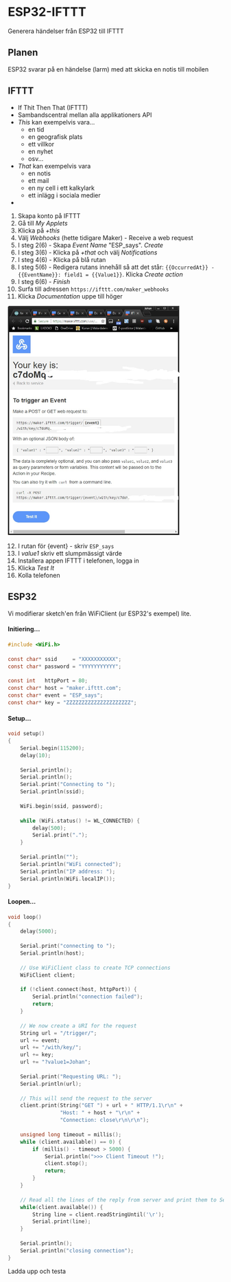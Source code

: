 # ESP32-IFTTT
Generera händelser från ESP32 till IFTTT

## Planen
ESP32 svarar på en händelse (larm) med att skicka en notis till mobilen

## IFTTT
* If Thit Then That (IFTTT)
* Sambandscentral mellan alla applikationers API
* _This_ kan exempelvis vara...
  * en tid
  * en geografisk plats
  * ett villkor
  * en nyhet
  * osv...
* _That_ kan exempelvis vara 
  * en notis
  * ett mail
  * en ny cell i ett kalkylark
  * ett inlägg i sociala medier
* 
1. Skapa konto på IFTTT
2. Gå till _My Applets_
3. Klicka på _+this_
4. Välj _Webhooks_ (hette tidigare Maker) - Receive a web request
5. I steg 2(6) - Skapa _Event Name_ "ESP_says". _Create_
6. I steg 3(6) - Klicka på _+that_ och välj _Notifications_
7. I steg 4(6) - Klicka på blå rutan
8. I steg 5(6) - Redigera rutans innehåll så att det står: ```{{OccurredAt}} - {{EventName}}: field1 = {{Value1}}```. Klicka _Create action_
9. I steg 6(6) - _Finish_
10. Surfa till adressen ```https://ifttt.com/maker_webhooks```
11. Klicka _Documentation_ uppe till höger

<img src="https://github.com/johansundstrom/esp32-ifttt/blob/master/images/ifttt_01.jpg" width="400">

12. I rutan för {event} - skriv ```ESP_says```
13. I _value1_ skriv ett slumpmässigt värde
14. Installera appen IFTTT i telefonen, logga in
15. Klicka _Test It_
16. Kolla telefonen

## ESP32
Vi modifierar sketch'en från WiFiClient (ur ESP32's exempel) lite.

#### Initiering...
```c
#include <WiFi.h>

const char* ssid     = "XXXXXXXXXXX";
const char* password = "YYYYYYYYYYY";

const int   httpPort = 80;
const char* host = "maker.ifttt.com";
const char* event = "ESP_says";
const char* key = "ZZZZZZZZZZZZZZZZZZZZZ";
```

#### Setup...
```c
void setup()
{
    Serial.begin(115200);
    delay(10);

    Serial.println();
    Serial.println();
    Serial.print("Connecting to ");
    Serial.println(ssid);

    WiFi.begin(ssid, password);

    while (WiFi.status() != WL_CONNECTED) {
        delay(500);
        Serial.print(".");
    }

    Serial.println("");
    Serial.println("WiFi connected");
    Serial.println("IP address: ");
    Serial.println(WiFi.localIP());
}
```

#### Loopen...

```c
void loop()
{
    delay(5000);

    Serial.print("connecting to ");
    Serial.println(host);

    // Use WiFiClient class to create TCP connections
    WiFiClient client;

    if (!client.connect(host, httpPort)) {
        Serial.println("connection failed");
        return;
    }

    // We now create a URI for the request
    String url = "/trigger/";
    url += event;
    url += "/with/key/";
    url += key;
    url += "?value1=Johan";

    Serial.print("Requesting URL: ");
    Serial.println(url);

    // This will send the request to the server
    client.print(String("GET ") + url + " HTTP/1.1\r\n" +
                 "Host: " + host + "\r\n" +
                 "Connection: close\r\n\r\n");
                 
    unsigned long timeout = millis();
    while (client.available() == 0) {
        if (millis() - timeout > 5000) {
            Serial.println(">>> Client Timeout !");
            client.stop();
            return;
        }
    }

    // Read all the lines of the reply from server and print them to Serial
    while(client.available()) {
        String line = client.readStringUntil('\r');
        Serial.print(line);
    }

    Serial.println();
    Serial.println("closing connection");
}
```

Ladda upp och testa
